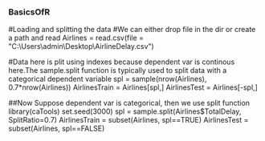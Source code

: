 ### BasicsOfR
#Loading and splitting the data
#We can either drop file in the dir or create a path and read 
Airlines = read.csv(file = "C:\\Users\\admin\\Desktop\\AirlineDelay.csv")

#Data here is plit using indexes because dependent var is continous here.The sample.split function is typically used to split data with a categorical dependent variable
spl = sample(nrow(Airlines), 0.7*nrow(Airlines))
AirlinesTrain = Airlines[spl,]
AirlinesTest = Airlines[-spl,]


##Now Suppose dependent var is categorical, then we use split function
library(caTools)
set.seed(3000)
spl = sample.split(Airlines$TotalDelay, SplitRatio=0.7)
AirlinesTrain = subset(Airlines, spl==TRUE)
AirlinesTest = subset(Airlines, spl==FALSE)
